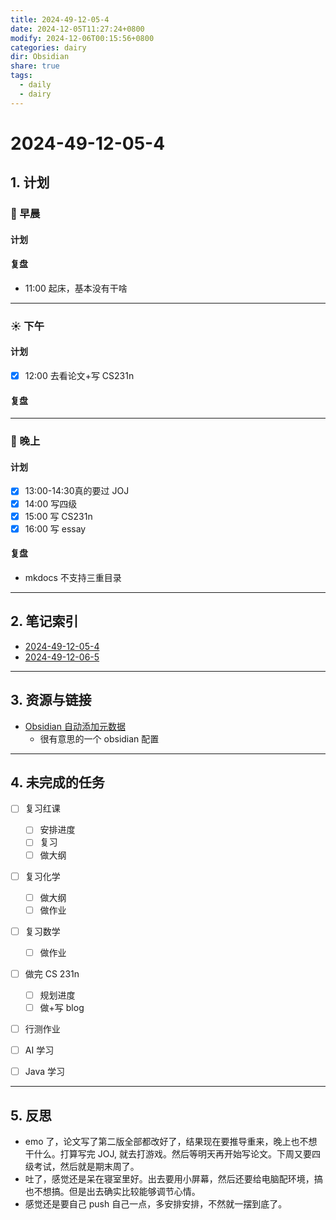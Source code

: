 ```yaml
---
title: 2024-49-12-05-4
date: 2024-12-05T11:27:24+0800
modify: 2024-12-06T00:15:56+0800
categories: dairy
dir: Obsidian
share: true
tags:
  - daily
  - dairy
---
```


# 2024-49-12-05-4

## 1. 计划

### 🌅 早晨

#### 计划

#### 复盘

- 11:00 起床，基本没有干啥

***

### ☀️ 下午

#### 计划

- [x] 12:00 去看论文+写 CS231n

#### 复盘

***

### 🌇 晚上

#### 计划

- [x] 13:00-14:30真的要过 JOJ  
- [x] 14:00 写四级  
- [x] 15:00 写 CS231n
- [x] 16:00 写 essay

#### 复盘

- mkdocs 不支持三重目录
***

## 2. 笔记索引

- [2024-49-12-05-4](2024-49-12-05-4.md)
- [2024-49-12-06-5](./2024-49-12-06-5.md)


---

## 3. 资源与链接

- [Obsidian 自动添加元数据](https://www.edony.ink/obsidian-auto-metadata/)
	- 很有意思的一个 obsidian 配置
---

## 4. 未完成的任务

- [ ] 复习红课
    - [ ] 安排进度
    - [ ] 复习
    - [ ] 做大纲
- [ ] 复习化学
    - [ ] 做大纲
    - [ ] 做作业
- [ ] 复习数学
    - [ ] 做作业
- [ ] 做完 CS 231n
    - [ ] 规划进度
    - [ ] 做+写 blog
- [ ] 行测作业
- [ ] AI 学习
- [ ] Java 学习


---

## 5. 反思

- emo 了，论文写了第二版全部都改好了，结果现在要推导重来，晚上也不想干什么。打算写完 JOJ, 就去打游戏。然后等明天再开始写论文。下周又要四级考试，然后就是期末周了。
- 吐了，感觉还是呆在寝室里好。出去要用小屏幕，然后还要给电脑配环境，搞也不想搞。但是出去确实比较能够调节心情。
- 感觉还是要自己 push 自己一点，多安排安排，不然就一摆到底了。